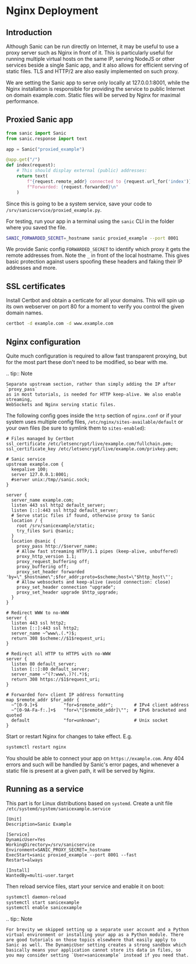 # Nginx Deployment

## Introduction

Although Sanic can be run directly on Internet, it may be useful to use a proxy
server such as Nginx in front of it. This is particularly useful for running
multiple virtual hosts on the same IP, serving NodeJS or other services beside
a single Sanic app, and it also allows for efficient serving of static files.
TLS and HTTP/2 are also easily implemented on such proxy.

We are setting the Sanic app to serve only locally at 127.0.0.1:8001, while the
Nginx installation is responsible for providing the service to public Internet
on domain example.com. Static files will be served by Nginx for maximal
performance.

## Proxied Sanic app

```python
from sanic import Sanic
from sanic.response import text

app = Sanic("proxied_example")

@app.get("/")
def index(request):
    # This should display external (public) addresses:
    return text(
        f"{request.remote_addr} connected to {request.url_for('index')}\n"
        f"Forwarded: {request.forwarded}\n"
    )
```

Since this is going to be a system service, save your code to
`/srv/sanicservice/proxied_example.py`.

For testing, run your app in a terminal using the `sanic` CLI in the folder where you saved the file.

```bash
SANIC_FORWARDED_SECRET=_hostname sanic proxied_example --port 8001
```

We provide Sanic config `FORWARDED_SECRET` to identify which proxy it gets
the remote addresses from. Note the `_` in front of the local hostname.
This gives basic protection against users spoofing these headers and faking
their IP addresses and more.

## SSL certificates

Install Certbot and obtain a certicate for all your domains. This will spin up its own webserver on port 80 for a moment to verify you control the given domain names.

```bash
certbot -d example.com -d www.example.com
```

## Nginx configuration

Quite much configuration is required to allow fast transparent proxying, but
for the most part these don't need to be modified, so bear with me.

.. tip:: Note

```
Separate upstream section, rather than simply adding the IP after `proxy_pass`
as in most tutorials, is needed for HTTP keep-alive. We also enable streaming,
WebSockets and Nginx serving static files.
```

The following config goes inside the `http` section of `nginx.conf` or if your
system uses multiple config files, `/etc/nginx/sites-available/default` or
your own files (be sure to symlink them to `sites-enabled`):

```nginx
# Files managed by Certbot
ssl_certificate /etc/letsencrypt/live/example.com/fullchain.pem;
ssl_certificate_key /etc/letsencrypt/live/example.com/privkey.pem;

# Sanic service
upstream example.com {
  keepalive 100;
  server 127.0.0.1:8001;
  #server unix:/tmp//sanic.sock;
}

server {
  server_name example.com;
  listen 443 ssl http2 default_server;
  listen [::]:443 ssl http2 default_server;
  # Serve static files if found, otherwise proxy to Sanic
  location / {
    root /srv/sanicexample/static;
    try_files $uri @sanic;
  }
  location @sanic {
    proxy_pass http://$server_name;
    # Allow fast streaming HTTP/1.1 pipes (keep-alive, unbuffered)
    proxy_http_version 1.1;
    proxy_request_buffering off;
    proxy_buffering off;
    proxy_set_header forwarded 'by=\"_$hostname\";$for_addr;proto=$scheme;host=\"$http_host\"';
    # Allow websockets and keep-alive (avoid connection: close)
    proxy_set_header connection "upgrade";
    proxy_set_header upgrade $http_upgrade;
  }
}

# Redirect WWW to no-WWW
server {
  listen 443 ssl http2;
  listen [::]:443 ssl http2;
  server_name ~^www\.(.*)$;
  return 308 $scheme://$1$request_uri;
}

# Redirect all HTTP to HTTPS with no-WWW
server {
  listen 80 default_server;
  listen [::]:80 default_server;
  server_name ~^(?:www\.)?(.*)$;
  return 308 https://$1$request_uri;
}

# Forwarded for= client IP address formatting
map $remote_addr $for_addr {
  ~^[0-9.]+$          "for=$remote_addr";        # IPv4 client address
  ~^[0-9A-Fa-f:.]+$   "for=\"[$remote_addr]\"";  # IPv6 bracketed and quoted
  default             "for=unknown";             # Unix socket
}
```

Start or restart Nginx for changes to take effect. E.g.

```bash
systemctl restart nginx
```

You should be able to connect your app on `https://example.com`. Any 404
errors and such will be handled by Sanic's error pages, and whenever a static
file is present at a given path, it will be served by Nginx.

## Running as a service

This part is for Linux distributions based on `systemd`. Create a unit file
`/etc/systemd/system/sanicexample.service`

```
[Unit]
Description=Sanic Example

[Service]
DynamicUser=Yes
WorkingDirectory=/srv/sanicservice
Environment=SANIC_PROXY_SECRET=_hostname
ExecStart=sanic proxied_example --port 8001 --fast
Restart=always

[Install]
WantedBy=multi-user.target
```

Then reload service files, start your service and enable it on boot:

```bash
systemctl daemon-reload
systemctl start sanicexample
systemctl enable sanicexample
```

.. tip:: Note

```
For brevity we skipped setting up a separate user account and a Python virtual environment or installing your app as a Python module. There are good tutorials on those topics elsewhere that easily apply to Sanic as well. The DynamicUser setting creates a strong sandbox which basically means your application cannot store its data in files, so you may consider setting `User=sanicexample` instead if you need that.
```

